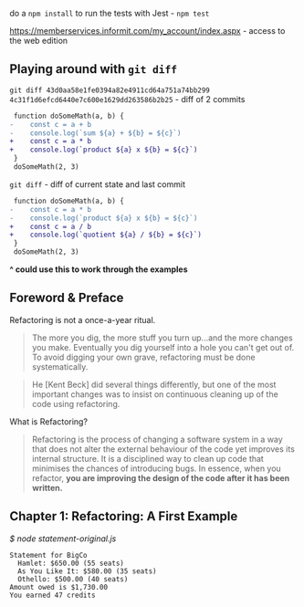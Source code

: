 do a `npm install` to run the tests with Jest - `npm test`

https://memberservices.informit.com/my_account/index.aspx - access to the web edition

## Playing around with `git diff`

`git diff 43d0aa58e1fe0394a82e4911cd64a751a74bb299 4c31f1d6efcd6440e7c600e1629dd263586b2b25` - diff of 2 commits

```diff
 function doSomeMath(a, b) {
-    const c = a + b
-    console.log(`sum ${a} + ${b} = ${c}`)
+    const c = a * b
+    console.log(`product ${a} x ${b} = ${c}`)
 }
 doSomeMath(2, 3)
```

`git diff` - diff of current state and last commit

```diff
 function doSomeMath(a, b) {
-    const c = a * b
-    console.log(`product ${a} x ${b} = ${c}`)
+    const c = a / b
+    console.log(`quotient ${a} / ${b} = ${c}`)
 }
 doSomeMath(2, 3)
```

**^ could use this to work through the examples**

## Foreword & Preface

Refactoring is not a once-a-year ritual.

> The more you dig, the more stuff you turn up...and the more changes you make. Eventually you dig yourself into a hole you can't get out of. To avoid digging your own grave, refactoring must be done systematically. 

> He [Kent Beck] did several things differently, but one of the most important changes was to insist on continuous cleaning up of the code using refactoring.

What is Refactoring?

> Refactoring is the process of changing a software system in a way that does not alter the external behaviour of the code yet improves its internal structure. It is a disciplined way to clean up code that minimises the chances of introducing bugs. In essence, when you refactor, **you are improving the design of the code after it has been written.**

## Chapter 1: Refactoring: A First Example

*$ node statement-original.js*

```
Statement for BigCo
  Hamlet: $650.00 (55 seats)
  As You Like It: $580.00 (35 seats)
  Othello: $500.00 (40 seats)
Amount owed is $1,730.00
You earned 47 credits
```

